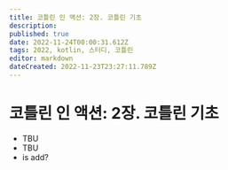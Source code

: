 ```yaml
---
title: 코틀린 인 액션: 2장. 코틀린 기초
description: 
published: true
date: 2022-11-24T00:00:31.612Z
tags: 2022, kotlin, 스터디, 코틀린
editor: markdown
dateCreated: 2022-11-23T23:27:11.789Z
---
```


# 코틀린 인 액션: 2장. 코틀린 기초

- TBU
- TBU
- is add?